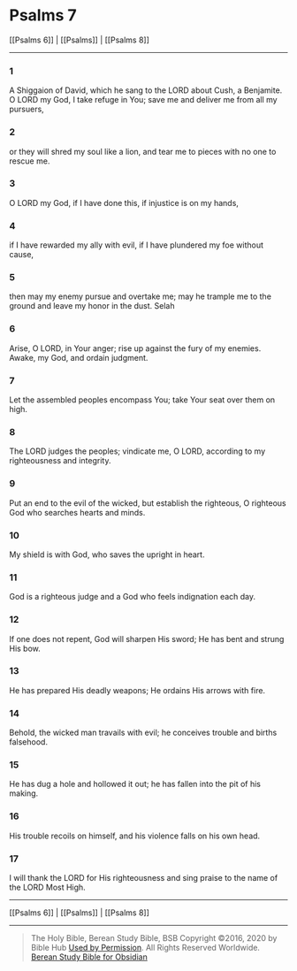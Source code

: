 # Psalms 7

[[Psalms 6]] | [[Psalms]] | [[Psalms 8]]

---

### 1
A Shiggaion of David, which he sang to the LORD about Cush, a Benjamite. O LORD my God, I take refuge in You; save me and deliver me from all my pursuers,

### 2
or they will shred my soul like a lion, and tear me to pieces with no one to rescue me.

### 3
O LORD my God, if I have done this, if injustice is on my hands,

### 4
if I have rewarded my ally with evil, if I have plundered my foe without cause,

### 5
then may my enemy pursue and overtake me; may he trample me to the ground and leave my honor in the dust. Selah

### 6
Arise, O LORD, in Your anger; rise up against the fury of my enemies. Awake, my God, and ordain judgment.

### 7
Let the assembled peoples encompass You; take Your seat over them on high.

### 8
The LORD judges the peoples; vindicate me, O LORD, according to my righteousness and integrity.

### 9
Put an end to the evil of the wicked, but establish the righteous, O righteous God who searches hearts and minds.

### 10
My shield is with God, who saves the upright in heart.

### 11
God is a righteous judge and a God who feels indignation each day.

### 12
If one does not repent, God will sharpen His sword; He has bent and strung His bow.

### 13
He has prepared His deadly weapons; He ordains His arrows with fire.

### 14
Behold, the wicked man travails with evil; he conceives trouble and births falsehood.

### 15
He has dug a hole and hollowed it out; he has fallen into the pit of his making.

### 16
His trouble recoils on himself, and his violence falls on his own head.

### 17
I will thank the LORD for His righteousness and sing praise to the name of the LORD Most High.

---

[[Psalms 6]] | [[Psalms]] | [[Psalms 8]]

---

> The Holy Bible, Berean Study Bible, BSB
> Copyright &copy;2016, 2020 by Bible Hub
> [Used by Permission](https://berean.bible/terms.htm). All Rights Reserved Worldwide.
> [Berean Study Bible for Obsidian](https://github.com/gapmiss/berean-study-bible-for-obsidian)

